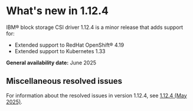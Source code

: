 # What's new in 1.12.4

IBM® block storage CSI driver 1.12.4 is a minor release that adds support for:

- Extended support to RedHat OpenShift® 4.19
- Extended support to Kubernetes 1.33

**General availability date:** June 2025

## Miscellaneous resolved issues

For information about the resolved issues in version 1.12.4, see [1.12.4 (May 2025)](changelog_1.12.4.md).
